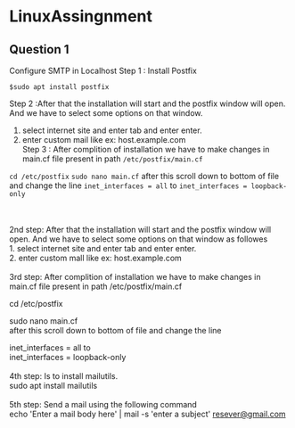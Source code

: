 # LinuxAssingnment
## Question 1
Configure SMTP in Localhost
Step 1 : Install Postfix

`$sudo apt install postfix`

Step 2 :After that the installation will start and the postfix window will open. And we have to select some options on that window.<br>
1. select internet site and enter tab and enter enter.<br>
2. enter custom mail like ex: host.example.com<br>
Step 3 : After complition of installation we have to make changes in main.cf file present in path `/etc/postfix/main.cf`<br>

`cd /etc/postfix`
`sudo nano main.cf`
after this scroll down to bottom of file and change the line
`inet_interfaces = all` to `inet_interfaces = loopback-only`




 














<br><br>
2nd step: After that the installation will start and the postfix window will open. And we have to select some options on that window as followes<br>
    1. select internet site and enter tab and enter enter.<br>
    2. enter custom mall like ex: host.example.com<br><br>
3rd step: After complition of installation we have to make changes in main.cf file present in path /etc/postfix/main.cf<br>
   
cd /etc/postfix
<br>
     
sudo nano main.cf
<br>
         after this scroll down to bottom of file and change the line <br>
     
inet_interfaces = all
to  
inet_interfaces = loopback-only
<br><br>
4th step: Is to install mailutils.<br>
sudo apt install mailutils
<br><br>
5th step: Send a mail using the following command<br>
echo 'Enter a mail body here' | mail -s 'enter a subject' resever@gmail.com
